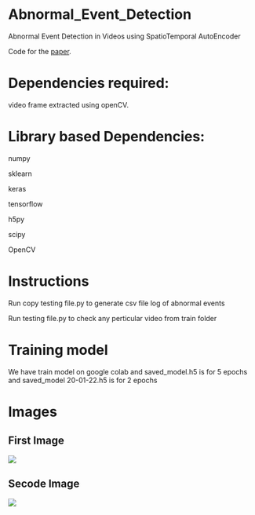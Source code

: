 # Abnormal_Event_Detection
Abnormal Event Detection in Videos using SpatioTemporal AutoEncoder


Code for the [paper](https://arxiv.org/abs/1701.01546).


# Dependencies required:


video frame extracted using openCV.


# Library based Dependencies:

numpy

sklearn

keras

tensorflow

h5py

scipy

OpenCV


# Instructions

Run copy testing file.py to generate csv file log of abnormal events

Run testing file.py to check any perticular video from train folder


# Training model

We have train model on google colab and saved_model.h5 is for 5 epochs and saved_model 20-01-22.h5 is for 2 epochs

# Images

## First Image
![](./public/ss1.JPG)

## Secode Image
![](./public/ss2.JPG)
